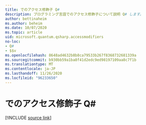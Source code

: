 ```yaml
---
title: でのアクセス修飾子 Q#
description: プログラミング言語でのアクセス修飾子について説明 Q# します。
author: bettinaheim
ms.author: beheim
ms.date: 10/07/2020
ms.topic: article
uid: microsoft.quantum.qsharp.accessmodifiers
no-loc:
- Q#
- $$v
ms.openlocfilehash: 8648ad4632b8b8ca79533b267f8368732681339a
ms.sourcegitcommit: b930bb59a1ba8f41d2edc9ed98197109aa8c7f1b
ms.translationtype: MT
ms.contentlocale: ja-JP
ms.lasthandoff: 11/26/2020
ms.locfileid: "96233650"
---
```

# <a name="access-modifiers-in-no-locq"></a>でのアクセス修飾子 Q#

[!INCLUDE [source link](~/includes/qsharp-language/Specifications/Language/1_ProgramStructure/6_AccessModifiers.md)]

